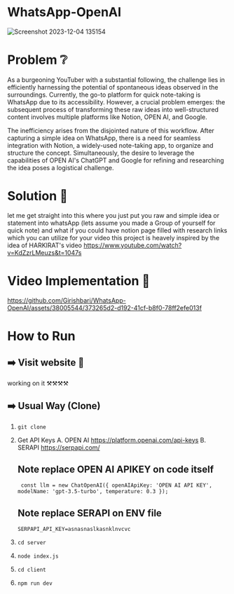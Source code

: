 # WhatsApp-OpenAI

![Screenshot 2023-12-04 135154](https://github.com/Girishbari/WhatsApp-OpenAI/assets/38005544/c4f75236-5d22-46ae-b3a9-6c1d11d225de)


# Problem ❔
As a burgeoning YouTuber with a substantial following, the challenge lies in efficiently harnessing the potential of spontaneous ideas observed in the surroundings. Currently, the go-to platform for quick note-taking is WhatsApp due to its accessibility. However, a crucial problem emerges: the subsequent process of transforming these raw ideas into well-structured content involves multiple platforms like Notion, OPEN AI, and Google.

The inefficiency arises from the disjointed nature of this workflow. After capturing a simple idea on WhatsApp, there is a need for seamless integration with Notion, a widely-used note-taking app, to organize and structure the concept. Simultaneously, the desire to leverage the capabilities of OPEN AI's ChatGPT and Google for refining and researching the idea poses a logistical challenge.


# Solution 🤔

let me get straight into this where you just put you raw and simple idea or statement into whatsApp (lets assume you made a Group of yourself for quick note) and what if you could have notion page filled with research links which you can utilize for your video
this project is heavely inspired by the idea of HARKIRAT's video https://www.youtube.com/watch?v=KdZzrLMeuzs&t=1047s


# Video Implementation 📼 

https://github.com/Girishbari/WhatsApp-OpenAI/assets/38005544/373265d2-d192-41cf-b8f0-78ff2efe013f


# How to Run

## ➡️ Visit website 🔗

working on it ⚒️⚒️⚒️⚒️

## ➡️ Usual Way (Clone) <br />

1.  `git clone `
2.  Get API Keys
    A. OPEN AI https://platform.openai.com/api-keys
    B. SERAPI https://serpapi.com/

    ## Note replace  OPEN AI APIKEY on code itself
    ``` const llm = new ChatOpenAI({ openAIApiKey: 'OPEN AI API KEY', modelName: 'gpt-3.5-turbo', temperature: 0.3 });```
    ## Note replace SERAPI on ENV file
    ``` SERPAPI_API_KEY=asnasnaslkasnklnvcvc ```
3. `cd server`
4. `node index.js`
5. `cd client`
6. `npm run dev`



